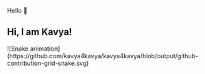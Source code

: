 Hello 👋
## Hi, I am Kavya! 
<div>
  ![Snake animation](https://github.com/kavya4kavya/kavya4kavya/blob/output/github-contribution-grid-snake.svg)
 
</div>

